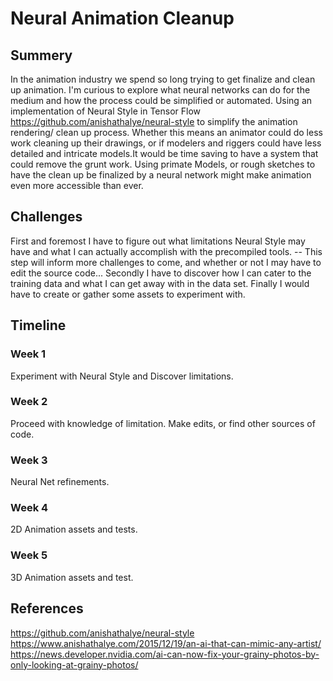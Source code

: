 # Neural Animation Cleanup

## Summery

  In the animation industry we spend so long trying to get finalize and clean up animation. I'm curious to explore what neural networks can do for the medium and how the process could be simplified or automated. Using an implementation of Neural Style in Tensor Flow https://github.com/anishathalye/neural-style to simplify the animation rendering/ clean up process. Whether this means an animator could do less work cleaning up their drawings, or if modelers and riggers could have less detailed and intricate models.It would be time saving to have a system that could remove the grunt work. Using primate Models, or rough sketches to have the clean up be finalized by a neural network might make animation even more accessible than ever.


## Challenges

  First and foremost I have to figure out what limitations Neural Style may have and what I can actually accomplish with the precompiled tools. -- This step will inform more challenges to come, and whether or not I may have to edit the source code...
  Secondly I have to discover how I can cater to the training data and what I can get away with in the data set.
  Finally I would have to create or gather some assets to experiment with.
  
## Timeline

### Week 1
  Experiment with Neural Style and Discover limitations.
### Week 2
  Proceed with knowledge of limitation. Make edits, or find other sources of code.
### Week 3
  Neural Net refinements. 
### Week 4
  2D Animation assets and tests.
### Week 5
  3D Animation assets and test.
## References


https://github.com/anishathalye/neural-style 
https://www.anishathalye.com/2015/12/19/an-ai-that-can-mimic-any-artist/ 
https://news.developer.nvidia.com/ai-can-now-fix-your-grainy-photos-by-only-looking-at-grainy-photos/ 
